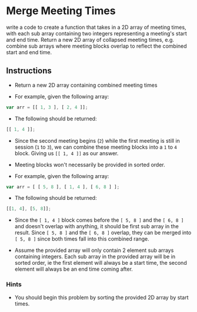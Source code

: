 # Merge Meeting Times

write a code to create a function that takes in a 2D array of meeting times, with each sub array containing two integers representing a meeting's start and end time. Return a new 2D array of collapsed meeting times, e.g. combine sub arrays where meeting blocks overlap to reflect the combined start and end time.

## Instructions

  * Return a new 2D array containing combined meeting times

  * For example, given the following array:

  ```js
  var arr = [[ 1, 3 ], [ 2, 4 ]];
  ```

  * The following should be returned:

  ```js
  [[ 1, 4 ]];
  ```

  * Since the second meeting begins (`2`) while the first meeting is still in session (`1` to `3`), we can combine these meeting blocks into a `1` to `4` block. Giving us `[[ 1, 4 ]]` as our answer.

  * Meeting blocks won't necessarily be provided in sorted order.

  * For example, given the following array:

  ```js
  var arr = [ [ 5, 8 ], [ 1, 4 ], [ 6, 8 ] ];
  ```

  * The following should be returned:

  ```js
  [[1, 4], [5, 8]];
  ```

  * Since the `[ 1, 4 ]` block comes before the `[ 5, 8 ]` and the `[ 6, 8 ]` and doesn't overlap with anything, it should be first sub array in the result. Since `[ 5, 8 ]` and the `[ 6, 8 ]` overlap, they can be merged into `[ 5, 8 ]` since both times fall into this combined range.

  * Assume the provided array will only contain 2 element sub arrays containing integers. Each sub array in the provided array will be in sorted order, ie the first element will always be a start time, the second element will always be an end time coming after.


### Hints

* You should begin this problem by sorting the provided 2D array by start times.
